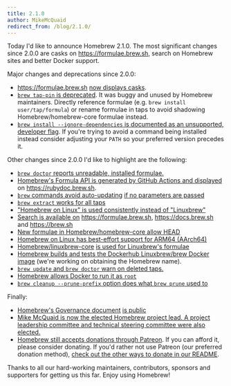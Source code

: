 ```yaml
---
title: 2.1.0
author: MikeMcQuaid
redirect_from: /blog/2.1.0/
---
```


Today I'd like to announce Homebrew 2.1.0. The most significant changes since 2.0.0 are casks on <https://formulae.brew.sh>, search on Homebrew sites and better Docker support.

Major changes and deprecations since 2.0.0:

- <https://formulae.brew.sh> [now displays casks](https://github.com/Homebrew/formulae.brew.sh/issues/13).
- [`brew tap-pin` is deprecated](https://github.com/Homebrew/brew/pull/5925). It was buggy and unused by Homebrew maintainers. Directly reference formulae (e.g. `brew install user/tap/formula`) or rename formulae in taps to avoid shadowing Homebrew/homebrew-core formulae instead.
- [`brew install --ignore-dependencies` is documented as an unsupported, developer flag](https://github.com/Homebrew/brew/pull/5970). If you're trying to avoid a command being installed instead consider adjusting your `PATH` so your preferred version precedes it.

Other changes since 2.0.0 I'd like to highlight are the following:

- [`brew doctor` reports unreadable, installed formulae.](https://github.com/Homebrew/brew/pull/5974)
- [Homebrew's Formula API is generated by GitHub Actions and displayed](https://github.com/Homebrew/brew/pull/5949) on <https://rubydoc.brew.sh>.
- [`brew` commands avoid auto-updating](https://github.com/Homebrew/brew/pull/5898) [if no parameters are passed](https://github.com/Homebrew/brew/pull/5766)
- [`brew extract` works for all taps](https://github.com/Homebrew/brew/pull/5887)
- ["Homebrew on Linux" is used consistently instead of "Linuxbrew"](https://github.com/Homebrew/brew/pull/5867)
- [Search is available on](https://github.com/Homebrew/brew/pull/5848) <https://formulae.brew.sh>, <https://docs.brew.sh> and <https://brew.sh>
- [New formulae in Homebrew/homebrew-core allow HEAD](https://github.com/Homebrew/brew/pull/5827)
- [Homebrew on Linux has best-effort support for ARM64 (AArch64)](https://github.com/Homebrew/brew/pull/5802)
- [Homebrew/linuxbrew-core](https://github.com/Homebrew/linuxbrew-core) [is used for Linuxbrew's formulae](https://github.com/Homebrew/brew/pull/5726)
- [Homebrew builds and tests the Dockerhub Linuxbrew/brew Docker image](https://github.com/Homebrew/brew/pull/5761) (we're working on obtaining the Homebrew name).
- [`brew update` and `brew doctor` warn on deleted taps.](https://github.com/Homebrew/brew/pull/5756)
- [Homebrew allows Docker to run it as `root`](https://github.com/Homebrew/brew/pull/5733)
- [`brew cleanup --prune-prefix` option does what `brew prune` used to](https://github.com/Homebrew/brew/pull/5721)

Finally:

- [Homebrew's Governance document](https://docs.brew.sh/Homebrew-Governance) [is public](https://github.com/Homebrew/brew/pull/5739)
- [Mike McQuaid is now the elected Homebrew project lead. A project leadership committee and technical steering committee were also elected.](https://github.com/Homebrew/brew/pull/5669)
- [Homebrew still accepts donations through Patreon](https://www.patreon.com/homebrew). If you can afford it, please consider donating. If you'd rather not use Patreon (our preferred donation method), [check out the other ways to donate in our README](https://github.com/homebrew/brew/#donations).

Thanks to all our hard-working maintainers, contributors, sponsors and supporters for getting us this far. Enjoy using Homebrew!
